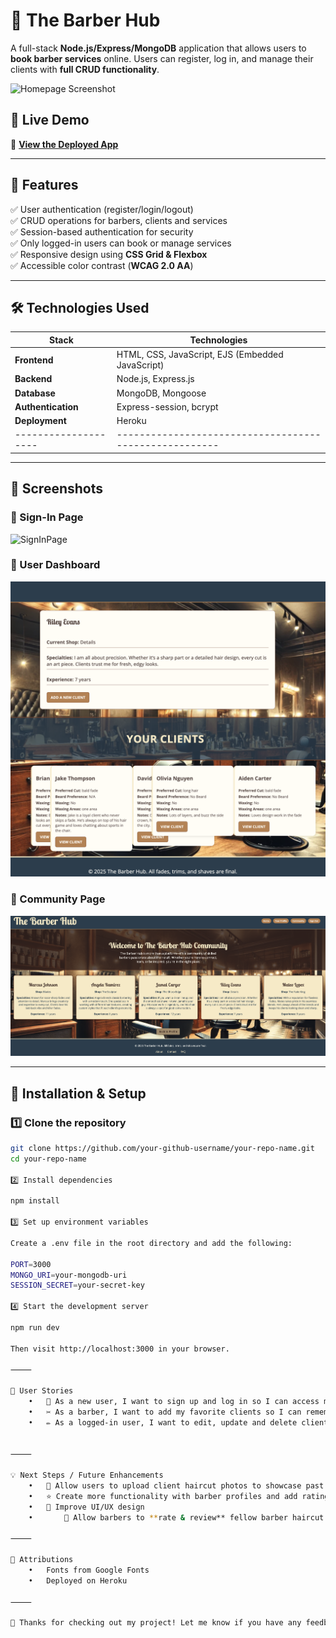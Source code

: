 # 💈 The Barber Hub

A full-stack **Node.js/Express/MongoDB** application that allows users to **book barber services** online. Users can register, log in, and manage their clients with **full CRUD functionality**.

![Homepage Screenshot](public/images/landingPage.png)

## 🚀 Live Demo
🔗 **[View the Deployed App](https://thebarberhub-94f9e608dda6.herokuapp.com/)**

---

## 📌 Features

✅ User authentication (register/login/logout)  
✅ CRUD operations for barbers, clients and services  
✅ Session-based authentication for security  
✅ Only logged-in users can book or manage services  
✅ Responsive design using **CSS Grid & Flexbox**  
✅ Accessible color contrast (**WCAG 2.0 AA**)  

---

## 🛠 Technologies Used

| **Stack**          | **Technologies**                                     |
|--------------------|------------------------------------------------------|
| **Frontend**       | HTML, CSS, JavaScript, EJS (Embedded JavaScript)     |
| **Backend**        | Node.js, Express.js                                  |
| **Database**       | MongoDB, Mongoose                                    |
| **Authentication** | Express-session, bcrypt                              |
| **Deployment**     | Heroku                                               |
|--------------------|------------------------------------------------------|
---

## 📸 Screenshots

### 🔹 Sign-In Page
![SignInPage](public/images/signIn.png)

### 🔹 User Dashboard
![ProfilePage](public/images/profilePage.png)

### 🔹 Community Page
![CommunityPage](public/images/communityPage.png)

---

## 🔧 Installation & Setup

### 1️⃣ Clone the repository
```bash
git clone https://github.com/your-github-username/your-repo-name.git
cd your-repo-name

2️⃣ Install dependencies

npm install

3️⃣ Set up environment variables

Create a .env file in the root directory and add the following:

PORT=3000
MONGO_URI=your-mongodb-uri
SESSION_SECRET=your-secret-key

4️⃣ Start the development server

npm run dev

Then visit http://localhost:3000 in your browser.

⸻

🔑 User Stories
	•	🛂 As a new user, I want to sign up and log in so I can access my dashboard.
	•	✂️ As a barber, I want to add my favorite clients so I can remember details about appointments.
	•	✏️ As a logged-in user, I want to edit, update and delete client information.


⸻

💡 Next Steps / Future Enhancements
	•	📸 Allow users to upload client haircut photos to showcase past work
	•	⭐ Create more functionality with barber profiles and add ratings
	•	🎨 Improve UI/UX design
	•   	🌟 Allow barbers to **rate & review** fellow barber haircut photos 

⸻

🙌 Attributions
	•	Fonts from Google Fonts
	•	Deployed on Heroku

⸻

🎉 Thanks for checking out my project! Let me know if you have any feedback. 🚀

